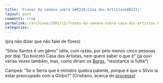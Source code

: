 ```yaml
---
title: 'Frases da semana sobre &#8220;Casa dos Artistas&#8221;'
layout: post
comments: true
permalink: /archives/2001/11/frases-da-semana-sobre-casa-dos-artistas.html/
categories:
---
```

(pra não dizer que não falei de flores)

&#8220;Sílvio Santos é um gênio&#8221; (dita, com razão, por pelo menos cinco pessoas por dia)
&#8220;Eu boicoto Casa dos Artistas, nem quero saber o que é&#8221; (já ouvi várias vezes também, mas, como diriam os <a href="http://www.whoosh.org/taborn/RIF/rif/" >Borgs</a>, &#8220;resistance is futile&#8221;)

Campeã: &#8220;Se o Serra que é ministro quebra patente, porque é que o Sílvio ia estar preocupado com a Globo?&#8221; (Cristiano, acerca do <a href="http://babado.ig.com.br/mostranoticias.asp?CodNoticia=53553" >processo</a>)